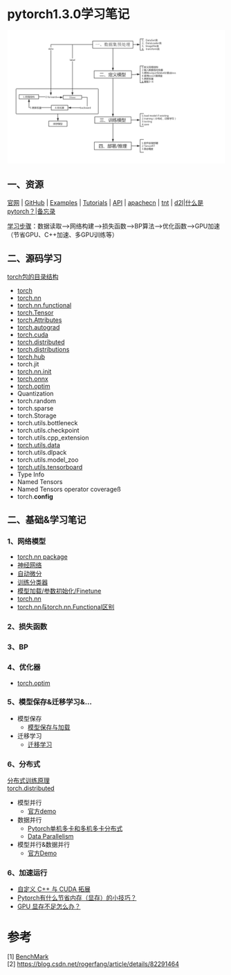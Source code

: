 # pytorch1.3.0学习笔记  
![](imgs/dl.png)

## 一、资源
[官网](https://pytorch.org/) | [GitHub](https://github.com/pytorch/pytorch) | [Examples](https://github.com/pytorch/examples)  | [Tutorials](https://github.com/pytorch/tutorials) | [API](https://pytorch-cn.readthedocs.io/zh/latest/#pytorch)  | [apachecn](https://github.com/apachecn/pytorch-doc-zh)  | [tnt](https://github.com/pytorch/tnt)  | [d2l](https://github.com/ShusenTang/Dive-into-DL-PyTorch)|[什么是pytorch？](notes/pytorch.md)|[备忘录](https://pytorch.org/tutorials/beginner/ptcheat.html) 

[学习步骤](notes/pytorch-api.md)：数据读取-->网络构建-->损失函数-->BP算法-->优化函数-->GPU加速（节省GPU、C++加速、多GPU训练等）   

## 二、源码学习

[torch包的目录结构](notes/api/torch_arch.md)
* [torch](notes/api/torch.md)   
* [torch.nn](notes/api/torch_nn.md)
* [torch.nn.functional](notes/api/torch_nn_funtional.md)
* [torch.Tensor](notes/api/torch_tensor.md)
* [torch.Attributes](notes/api/torch_attributes.md)
* [torch.autograd](notes/api/torch_tensor.md)
* [torch.cuda](notes/api/torch_cuda.md)
* [torch.distributed](notes/api/torch_distributed.md)
* [torch.distributions](notes/api/torch_distributions.md)
* [torch.hub](notes/api/torch_hub.md)
* torch.jit
* [torch.nn.init](notes/api/torch_nn_init.md)
* [torch.onnx](notes/api/torch_onnx.md)
* [torch.optim](notes/api/torch_opt.md)
* Quantization
* torch.random
* torch.sparse
* torch.Storage
* torch.utils.bottleneck
* torch.utils.checkpoint
* torch.utils.cpp_extension
* [torch.utils.data](notes/api/torch_utils_data.md)
* torch.utils.dlpack
* torch.utils.model_zoo
* [torch.utils.tensorboard](notes/api/torch_utils_tensorboard.md)
* Type Info
* Named Tensors
* Named Tensors operator coverageß
* torch.__config__
## 二、基础&学习笔记

### 1、网络模型
* [torch.nn package](notes/nn/torch_nn.md)
* [神经网络](notes/nn/nn.md)
* [自动微分](notes/nn/autograd.md)
* [训练分类器](notes/nn/training_classifier.md)
* [模型加载/参数初始化/Finetune](notes/nn/lif.md)
* [torch.nn](code/nn_tutorial.ipynb)
* [torch.nn与torch.nn.Functional区别](notes/nn/qubie.md)
### 2、损失函数

### 3、BP

### 4、优化器
* [torch.optim](notes/optim/opt.md)
### 5、模型保存&迁移学习&...
* 模型保存
    * [模型保存与加载](notes/load_save_model.md)
* 迁移学习
    * [迁移学习](code/transferlearning.ipynb)
### 6、分布式
[分布式训练原理](notes/distributed.md)    
[torch.distributed](notes/torch-distributed.md)
* 模型并行
    * [官方demo](https://pytorch.org/tutorials/intermediate/model_parallel_tutorial.html)
* 数据并行
    * [Pytorch单机多卡和多机多卡分布式](notes/multigpus.md)
    * [Data Parallelism](notes/dataparallelism.md) 
* 模型并行&数据并行
    * [官方Demo](https://pytorch.org/tutorials/intermediate/ddp_tutorial.html)
### 6、加速运行
* [自定义 C++ 与 CUDA 拓展](notes/acc/cuda.md)
* [Pytorch有什么节省内存（显存）的小技巧？](notes/acc/save.md)
* [GPU 显存不足怎么办？](notes/acc/save_2.md)

# 参考
[1] [BenchMark](https://github.com/fusimeng/framework_benchmark)    
[2]  https://blog.csdn.net/rogerfang/article/details/82291464   
